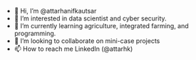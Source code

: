 - 👋 Hi, I’m @attarhanifkautsar
- 👀 I’m interested in data scientist and cyber security.
- 🌱 I’m currently learning agriculture, integrated farming, and programming.
- 💞️ I’m looking to collaborate on mini-case projects
- 📫 How to reach me LinkedIn (@attarhk)

<!---
attarhanifkautsar/attarhanifkautsar is a ✨ special ✨ repository because its `README.md` (this file) appears on your GitHub profile.
You can click the Preview link to take a look at your changes.
--->
